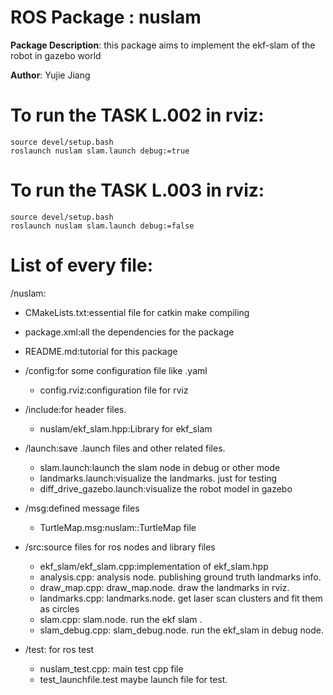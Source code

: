 # ROS Package : nuslam

**Package Description**: this package aims to implement the ekf-slam of the robot in gazebo world

**Author**: Yujie Jiang

# To run the TASK L.002 in rviz:
    source devel/setup.bash
    roslaunch nuslam slam.launch debug:=true
    
# To run the TASK L.003 in rviz:
    source devel/setup.bash
    roslaunch nuslam slam.launch debug:=false
    
# List of every file:
/nuslam:

  - CMakeLists.txt:essential file for catkin make compiling
	
  - package.xml:all the dependencies for the package
	
  - README.md:tutorial for this package
	
  - /config:for some configuration file like .yaml
	
	- config.rviz:configuration file for rviz
		
  - /include:for header files.
    - nuslam/ekf_slam.hpp:Library for ekf_slam
    
  - /launch:save .launch files and other related files.
	- slam.launch:launch the slam node in debug or other mode
	- landmarks.launch:visualize the landmarks. just for testing
	- diff_drive_gazebo.launch:visualize the robot model in gazebo
	
  - /msg:defined message files
    - TurtleMap.msg:nuslam::TurtleMap file  
    
  - /src:source files for ros nodes and library files  
    - ekf_slam/ekf_slam.cpp:implementation of ekf_slam.hpp
    - analysis.cpp: analysis node. publishing ground truth landmarks info.
    - draw_map.cpp: draw_map.node. draw the landmarks in rviz.
    - landmarks.cpp: landmarks.node. get laser scan clusters and fit them as circles
    - slam.cpp: slam.node.  run the ekf slam .
    - slam_debug.cpp: slam_debug.node. run the ekf_slam in debug node.

  
  - /test: for ros test
    - nuslam_test.cpp: main test cpp file
    - test_launchfile.test maybe launch file for test.
	
	
